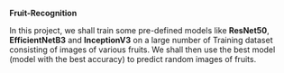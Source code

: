 **Fruit-Recognition**

In this project, we shall train some pre-defined models like **ResNet50**, **EfficientNetB3** and **InceptionV3** on a large number of Training dataset consisting of images of various fruits.
We shall then use the best model (model with the best accuracy) to predict random images of fruits.


